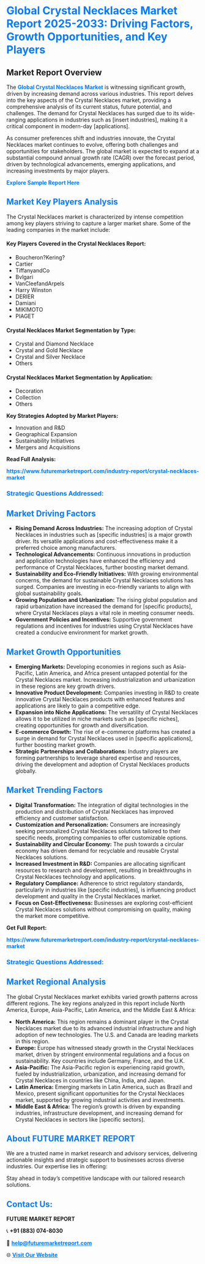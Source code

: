 <h1 style="color: #007BFF;">Global Crystal Necklaces Market Report 2025-2033: Driving Factors, Growth Opportunities, and Key Players</h1>

<section id="overview">
<h2>Market Report Overview</h2>
<p>The <a href="https://www.futuremarketreport.com/industry-report/crystal-necklaces-market" style="color: #007BFF; text-decoration: none;"><strong>Global Crystal Necklaces Market</strong></a> is witnessing significant growth, driven by increasing demand across various industries. This report delves into the key aspects of the Crystal Necklaces market, providing a comprehensive analysis of its current status, future potential, and challenges. The demand for Crystal Necklaces has surged due to its wide-ranging applications in industries such as [insert industries], making it a critical component in modern-day [applications].</p>
<p>As consumer preferences shift and industries innovate, the Crystal Necklaces market continues to evolve, offering both challenges and opportunities for stakeholders. The global market is expected to expand at a substantial compound annual growth rate (CAGR) over the forecast period, driven by technological advancements, emerging applications, and increasing investments by major players.</p>
</section>

<section id="overview">
<p><a href="https://www.futuremarketreport.com/request-sample/reportId=55942" style="color: #007BFF; text-decoration: none;"><strong>Explore Sample Report Here</strong></a></p>
</section>

<section id="key-players">
<h2 style="color: #007BFF;">Market Key Players Analysis</h2>
<p>The Crystal Necklaces market is characterized by intense competition among key players striving to capture a larger market share. Some of the leading companies in the market include:</p>
<h4>Key Players Covered in the Crystal Necklaces Report:</h4>
<ul><li>Boucheron?Kering?</li><li>Cartier</li><li>TiffanyandCo</li><li>Bvlgari</li><li>VanCleefandArpels</li><li>Harry Winston</li><li>DERIER</li><li>Damiani</li><li>MIKIMOTO</li><li>PIAGET</li></ul>
<h4>Crystal Necklaces Market Segmentation by Type:</h4>
<ul><li>Crystal and Diamond Necklace</li><li>Crystal and Gold Necklace</li><li>Crystal and Silver Necklace</li><li>Others</li></ul>

<h4>Crystal Necklaces Market Segmentation by Application:</h4>
<ul><li>Decoration</li><li>Collection</li><li>Others</li></ul>
<p><strong>Key Strategies Adopted by Market Players:</strong></p>
<ul>
<li>Innovation and R&D</li>
<li>Geographical Expansion</li>
<li>Sustainability Initiatives</li>
<li>Mergers and Acquisitions</li>
</ul>
</section>

<section>
<p><strong>Read Full Analysis: </strong></p><a href="https://www.futuremarketreport.com/industry-report/crystal-necklaces-market" style="color: #007BFF; text-decoration: none;"><strong>https://www.futuremarketreport.com/industry-report/crystal-necklaces-market</strong></a>
<h3 style="color: #007BFF;">Strategic Questions Addressed:</h3>
</section>

<section id="driving-factors">
<h2 style="color: #007BFF;">Market Driving Factors</h2>
<ul>
<li><strong>Rising Demand Across Industries:</strong> The increasing adoption of Crystal Necklaces in industries such as [specific industries] is a major growth driver. Its versatile applications and cost-effectiveness make it a preferred choice among manufacturers.</li>
<li><strong>Technological Advancements:</strong> Continuous innovations in production and application technologies have enhanced the efficiency and performance of Crystal Necklaces, further boosting market demand.</li>
<li><strong>Sustainability and Eco-Friendly Initiatives:</strong> With growing environmental concerns, the demand for sustainable Crystal Necklaces solutions has surged. Companies are investing in eco-friendly variants to align with global sustainability goals.</li>
<li><strong>Growing Population and Urbanization:</strong> The rising global population and rapid urbanization have increased the demand for [specific products], where Crystal Necklaces plays a vital role in meeting consumer needs.</li>
<li><strong>Government Policies and Incentives:</strong> Supportive government regulations and incentives for industries using Crystal Necklaces have created a conducive environment for market growth.</li>
</ul>
</section>

<section id="growth-opportunities">
<h2 style="color: #007BFF;">Market Growth Opportunities</h2>
<ul>
<li><strong>Emerging Markets:</strong> Developing economies in regions such as Asia-Pacific, Latin America, and Africa present untapped potential for the Crystal Necklaces market. Increasing industrialization and urbanization in these regions are key growth drivers.</li>
<li><strong>Innovative Product Development:</strong> Companies investing in R&D to create innovative Crystal Necklaces products with enhanced features and applications are likely to gain a competitive edge.</li>
<li><strong>Expansion into Niche Applications:</strong> The versatility of Crystal Necklaces allows it to be utilized in niche markets such as [specific niches], creating opportunities for growth and diversification.</li>
<li><strong>E-commerce Growth:</strong> The rise of e-commerce platforms has created a surge in demand for Crystal Necklaces used in [specific applications], further boosting market growth.</li>
<li><strong>Strategic Partnerships and Collaborations:</strong> Industry players are forming partnerships to leverage shared expertise and resources, driving the development and adoption of Crystal Necklaces products globally.</li>
</ul>
</section>

<section id="trending-factors">
<h2 style="color: #007BFF;">Market Trending Factors</h2>
<ul>
<li><strong>Digital Transformation:</strong> The integration of digital technologies in the production and distribution of Crystal Necklaces has improved efficiency and customer satisfaction.</li>
<li><strong>Customization and Personalization:</strong> Consumers are increasingly seeking personalized Crystal Necklaces solutions tailored to their specific needs, prompting companies to offer customizable options.</li>
<li><strong>Sustainability and Circular Economy:</strong> The push towards a circular economy has driven demand for recyclable and reusable Crystal Necklaces solutions.</li>
<li><strong>Increased Investment in R&D:</strong> Companies are allocating significant resources to research and development, resulting in breakthroughs in Crystal Necklaces technology and applications.</li>
<li><strong>Regulatory Compliance:</strong> Adherence to strict regulatory standards, particularly in industries like [specific industries], is influencing product development and quality in the Crystal Necklaces market.</li>
<li><strong>Focus on Cost-Effectiveness:</strong> Businesses are exploring cost-efficient Crystal Necklaces solutions without compromising on quality, making the market more competitive.</li>
</ul>
</section>

<section>
<p><strong>Get Full Report: </strong></p><a href="https://www.futuremarketreport.com/industry-report/crystal-necklaces-market" style="color: #007BFF; text-decoration: none;"><strong>https://www.futuremarketreport.com/industry-report/crystal-necklaces-market</strong></a>
<h3 style="color: #007BFF;">Strategic Questions Addressed:</h3>
</section>


<section id="regional-analysis">
<h2 style="color: #007BFF;">Market Regional Analysis</h2>
<p>The global Crystal Necklaces market exhibits varied growth patterns across different regions. The key regions analyzed in this report include North America, Europe, Asia-Pacific, Latin America, and the Middle East & Africa:</p>
<ul>
<li><strong>North America:</strong> This region remains a dominant player in the Crystal Necklaces market due to its advanced industrial infrastructure and high adoption of new technologies. The U.S. and Canada are leading markets in this region.</li>
<li><strong>Europe:</strong> Europe has witnessed steady growth in the Crystal Necklaces market, driven by stringent environmental regulations and a focus on sustainability. Key countries include Germany, France, and the U.K.</li>
<li><strong>Asia-Pacific:</strong> The Asia-Pacific region is experiencing rapid growth, fueled by industrialization, urbanization, and increasing demand for Crystal Necklaces in countries like China, India, and Japan.</li>
<li><strong>Latin America:</strong> Emerging markets in Latin America, such as Brazil and Mexico, present significant opportunities for the Crystal Necklaces market, supported by growing industrial activities and investments.</li>
<li><strong>Middle East & Africa:</strong> The region’s growth is driven by expanding industries, infrastructure development, and increasing demand for Crystal Necklaces in sectors like [specific sectors].</li>
</ul>
</section>

<footer>
<h2 style="color: #007BFF;">About FUTURE MARKET REPORT</h2>
<p>We are a trusted name in market research and advisory services, delivering actionable insights and strategic support to businesses across diverse industries. Our expertise lies in offering:</p>

<p>Stay ahead in today’s competitive landscape with our tailored research solutions.</p>

<h2 style="color: #007BFF;">Contact Us:</h2>
<p><strong>FUTURE MARKET REPORT</strong></p>
<p>📞 <strong>+91 (883) 074-8030</strong></p>
<p>📧 <strong><a href="mailto:help@futuremarketreport.com" style="color: #007BFF;">help@futuremarketreport.com</a></strong></p>
<p>🌐 <strong><a href="https://www.futuremarketreport.com/" style="color: #007BFF;">Visit Our Website</a></strong></p>
</footer>